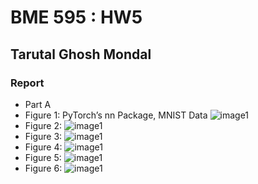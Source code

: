 # BME 595 : HW5
## Tarutal Ghosh Mondal 
### Report
* Part A
 * Figure 1: PyTorch’s nn Package, MNIST Data
  ![image1](https://user-images.githubusercontent.com/31314634/31004189-533117b0-a4c1-11e7-8cb1-fb11f9311cdb.png)
 * Figure 2:
  ![image1](https://user-images.githubusercontent.com/31314634/31004190-53323776-a4c1-11e7-89cd-b37e165b4daa.png)
 * Figure 3:
  ![image1](https://user-images.githubusercontent.com/31314634/31004191-53822880-a4c1-11e7-9fcd-bbc327f38bed.png)
 * Figure 4:
  ![image1](https://user-images.githubusercontent.com/31314634/31004198-5c414b04-a4c1-11e7-8b19-ade717a43cac.png)
 * Figure 5:
  ![image1](https://user-images.githubusercontent.com/31314634/31004197-5c40dd04-a4c1-11e7-901b-448c63f4a5f2.png)
 * Figure 6:
  ![image1](https://user-images.githubusercontent.com/31314634/31004199-5c41b328-a4c1-11e7-8fd2-fd907b187082.png)
